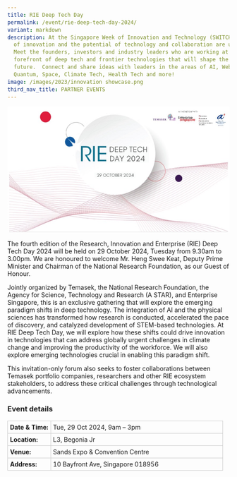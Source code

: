 ```yaml
---
title: RIE Deep Tech Day
permalink: /event/rie-deep-tech-day-2024/
variant: markdown
description: At the Singapore Week of Innovation and Technology (SWITCH) sparks
  of innovation and the potential of technology and collaboration are unleashed.
  Meet the founders, investors and industry leaders who are working at the
  forefront of deep tech and frontier technologies that will shape the
  future.  Connect and share ideas with leaders in the areas of AI, Web3,
  Quantum, Space, Climate Tech, Health Tech and more!
image: /images/2023/innovation showcase.png
third_nav_title: PARTNER EVENTS
---
```

![Graphic with Text RIE Deep Tech Day 2024](/images/2024/Graphics_Side_Events/RIE_Deep_Tech_Day_Banner_16Oct.jpg)

The fourth edition of the Research, Innovation and Enterprise (RIE) Deep Tech Day 2024 will be held on 29 October 2024, Tuesday from 9.30am to 3.00pm.  We are honoured to welcome Mr. Heng Swee Keat, Deputy Prime Minister and Chairman of the National Research Foundation, as our Guest of Honour.

Jointly organized by Temasek, the National Research Foundation, the Agency for  Science, Technology and Research (A STAR), and Enterprise Singapore, this is an exclusive gathering that will explore the emerging paradigm shifts in deep technology. The integration of AI and the physical sciences has transformed how research is conducted, accelerated the pace of discovery, and catalyzed development of STEM-based technologies. At RIE Deep Tech Day, we will explore how these shifts could drive innovation in technologies that can address globally urgent challenges in climate change and improving the productivity of the workforce.  We will also explore emerging technologies crucial in enabling this paradigm shift.

This invitation-only forum also seeks to foster collaborations between Temasek portfolio companies, researchers and other RIE ecosystem stakeholders, to address these critical challenges through technological advancements.

### Event details
<table style="border-collapse: collapse; width: 100%;">
      <tbody><tr>
        <td style="width: 20%; border: 1px solid #CCCCCC; padding: 5px; font-weight: bold; text-align: left; vertical-align: middle;">Date &amp; Time:</td>
        <td style="border: 1px solid #CCCCCC; padding: 5px; text-align: left; vertical-align: middle;">Tue, 29 Oct 2024, 9am – 3pm</td>
      </tr>
      <tr>
        <td style="width: 20%; border: 1px solid #CCCCCC; padding: 5px; font-weight: bold; text-align: left; vertical-align: middle;">Location:</td>
        <td style="border: 1px solid #CCCCCC; padding: 5px; text-align: left; vertical-align: middle;">L3, Begonia Jr</td>
      </tr>
      <tr>
        <td style="width: 20%; border: 1px solid #CCCCCC; padding: 5px; font-weight: bold; text-align: left; vertical-align: middle;">Venue:</td>
        <td style="border: 1px solid #CCCCCC; padding: 5px; text-align: left; vertical-align: middle;">Sands Expo &amp; Convention Centre</td>
      </tr>
      <tr>
        <td style="width: 20%; border: 1px solid #CCCCCC; padding: 5px; font-weight: bold; text-align: left; vertical-align: middle;">Address:</td>
        <td style="border: 1px solid #CCCCCC; padding: 5px; text-align: left; vertical-align: middle;">10 Bayfront Ave, Singapore 018956</td>
      </tr>
    </tbody></table>